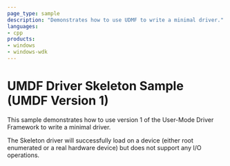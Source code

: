 ```yaml
---
page_type: sample
description: "Demonstrates how to use UDMF to write a minimal driver."
languages:
- cpp
products:
- windows
- windows-wdk
---
```


# UMDF Driver Skeleton Sample (UMDF Version 1)

This sample demonstrates how to use version 1 of the User-Mode Driver Framework to write a minimal driver.

The Skeleton driver will successfully load on a device (either root enumerated or a real hardware device) but does not support any I/O operations.
